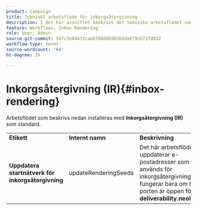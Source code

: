 ```yaml
---
product: campaign
title: Tekniskt arbetsflöde för inkorgsåtergivning
description: I det här avsnittet beskrivs det tekniska arbetsflödet som installeras med Inkorgsåtergivningspaketet
feature: Workflows, Inbox Rendering
role: User, Admin
source-git-commit: 567c2e84433caab708ddb9026dda6f9cb717d032
workflow-type: tm+mt
source-wordcount: '64'
ht-degree: 3%

---
```



# Inkorgsåtergivning (IR){#inbox-rendering}



Arbetsflödet som beskrivs nedan installeras med **Inkorgsåtergivning (IR)** som standard.

<table> 
 <tbody> 
  <tr> 
   <td> <strong>Etikett</strong><br /> </td> 
   <td> <strong>Internt namn</strong><br /> </td> 
   <td> <strong>Beskrivning</strong><br /> </td> 
  </tr> 
  <tr> 
   <td> <strong>Uppdatera startnätverk för inkorgsåtergivning</strong><br /> </td> 
   <td> <span class="uicontrol">updateRenderingSeeds</span> <br /> </td> 
   <td> Det här arbetsflödet uppdaterar e-postadresser som används för inkorgsåtergivning och fungerar bara om HTTPS-porten är öppen för <strong>deliverability.neolane.net</strong>.<br /> </td> 
  </tr> 
 </tbody> 
</table>

